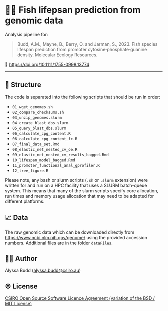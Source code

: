 # :tropical_fish::dna: Fish lifepsan prediction from genomic data

Analysis pipeline for:

>Budd, A.M., Mayne, B., Berry, O. and Jarman, S., 2023. Fish species lifespan prediction from promoter cytosine‐phosphate‐guanine density. Molecular Ecology Resources.

:memo: https://doi.org/10.1111/1755-0998.13774

---

## :file_folder: Structure

The code is separated into the following scripts that should be run in order:

- `01_wget_genomes.sh`
- `02_compare_checksums.sh`
- `03_unzip_genomes.slurm`
- `04_create_blast_dbs.slurm`
- `05_query_blast_dbs.slurm`
- `06_calculate_cpg_content.R`
- `06_calculate_cpg_content_fc.R`
- `07_final_data_set.Rmd`
- `08_elastic_net_nested_cv_oe.R`
- `09_elastic_net_nested_cv_results_bagged.Rmd`
- `10_lifespan_model_bagged.Rmd`
- `11_promoter_functional_anal_gprofiler.R`
- `12_tree_figure.R`

Please note, any bash or slurm scripts (`.sh` or `.slurm` extension) were written for and run on a HPC facility that uses a SLURM batch-queue system. This means that many of the slurm scripts specify core allocation, run times and memory usage allocation that may need to be adapted for different platforms.

## :chart_with_upwards_trend: Data

The raw genomic data which can be downloaded directly from https://www.ncbi.nlm.nih.gov/genome/ using the provided accession numbers. Additional files are in the folder `dataFiles`.

## :woman_technologist: Author
Alyssa Budd (alyssa.budd@csiro.au)

## :copyright: License
[CSIRO Open Source Software Licence Agreement (variation of the BSD / MIT License)](LICENSE.txt)

